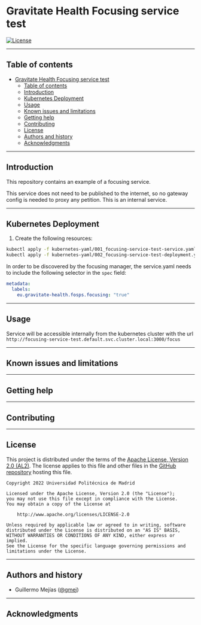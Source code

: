 # Gravitate Health Focusing service test

[![License](https://img.shields.io/badge/License-Apache_2.0-blue.svg)](https://opensource.org/licenses/Apache-2.0)

---
## Table of contents

- [Gravitate Health Focusing service test](#gravitate-health-focusing-service-test)
  - [Table of contents](#table-of-contents)
  - [Introduction](#introduction)
  - [Kubernetes Deployment](#kubernetes-deployment)
  - [Usage](#usage)
  - [Known issues and limitations](#known-issues-and-limitations)
  - [Getting help](#getting-help)
  - [Contributing](#contributing)
  - [License](#license)
  - [Authors and history](#authors-and-history)
  - [Acknowledgments](#acknowledgments)

---
## Introduction

This repository contains an example of a focusing service.

This service does not need to be published to the internet, so no gateway config is needed to proxy any petition. This is an internal service.

---
## Kubernetes Deployment

1. Create the following resources:
```bash
kubectl apply -f kubernetes-yaml/001_focusing-service-test-service.yaml
kubectl apply -f kubernetes-yaml/002_focusing-service-test-deployment.yaml
```

In order to be discovered by the focusing manager, the service.yaml needs to include the following selector in the `spec` field:

```yaml
metadata:
  labels:
    eu.gravitate-health.fosps.focusing: "true"
```

---
## Usage

Service will be accessible internally from the kubernetes cluster with the url `http://focusing-service-test.default.svc.cluster.local:3000/focus`

---
## Known issues and limitations

---
## Getting help

---
## Contributing

---
## License

This project is distributed under the terms of the [Apache License, Version 2.0 (AL2)](http://www.apache.org/licenses/LICENSE-2.0).  The license applies to this file and other files in the [GitHub repository](https://github.com/Gravitate-Health/Focusing-module) hosting this file.

```
Copyright 2022 Universidad Politécnica de Madrid

Licensed under the Apache License, Version 2.0 (the "License");
you may not use this file except in compliance with the License.
You may obtain a copy of the License at

    http://www.apache.org/licenses/LICENSE-2.0

Unless required by applicable law or agreed to in writing, software
distributed under the License is distributed on an "AS IS" BASIS,
WITHOUT WARRANTIES OR CONDITIONS OF ANY KIND, either express or implied.
See the License for the specific language governing permissions and
limitations under the License.
```
---
## Authors and history

- Guillermo Mejías ([@gmej](https://github.com/gmej))


---
## Acknowledgments
